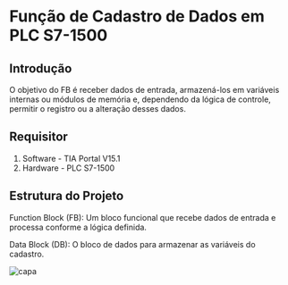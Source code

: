 # Função de Cadastro de Dados em PLC S7-1500

## Introdução

O objetivo do FB é receber dados de entrada, armazená-los em variáveis internas ou módulos de memória e, dependendo da lógica de controle, permitir o registro ou a alteração desses dados.

## Requisitor

  1. Software
    - TIA Portal V15.1
  2. Hardware
    - PLC S7-1500

## Estrutura do Projeto

Function Block (FB): Um bloco funcional que recebe dados de entrada e processa conforme a lógica definida.

Data Block (DB): O bloco de dados para armazenar as variáveis do cadastro.

![capa](https://github.com/user-attachments/assets/ef2df9f0-e1eb-497d-bfe1-2cd5cdbfb23f)
